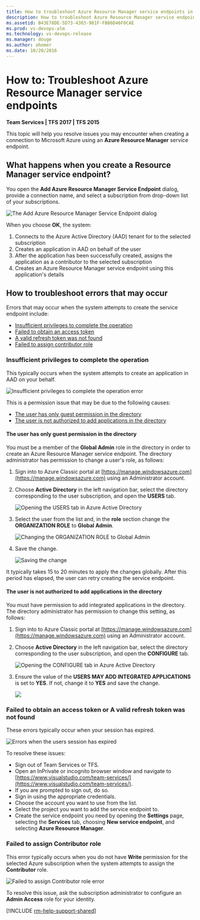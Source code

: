 ```yaml
---
title: How to troubleshoot Azure Resource Manager service endpoints in Visual Studio Team Services and Team Foundation Server
description: How to troubleshoot Azure Resource Manager service endpoints for Microsoft Release Management in Visual Studio Team Services (VSTS) and Team Foundation Server (TFS)
ms.assetid: B43E78DE-5D73-4303-981F-FB86D46F0CAE
ms.prod: vs-devops-alm
ms.technology: vs-devops-release
ms.manager: douge
ms.author: ahomer
ms.date: 10/20/2016
---
```

# How to: Troubleshoot Azure Resource Manager service endpoints

**Team Services | TFS 2017 | TFS 2015**

This topic will help you resolve issues you may encounter when creating
a connection to Microsoft Azure using an **Azure Resource Manager** service endpoint.

<a name="whathappens"></a>
## What happens when you create a Resource Manager service endpoint?

You open the **Add Azure Resource Manager Service Endpoint** dialog,
provide a connection name, and select a subscription from drop-down
list of your subscriptions.  

![The Add Azure Resource Manager Service Endpoint dialog](_img/azure-rm-endpoint/azure-rm-endpoint-01.png)

When you choose **OK**, the system:

1. Connects to the Azure Active Directory (AAD) tenant for to the selected subscription
1. Creates an application in AAD on behalf of the user
1. After the application has been successfully created, assigns the application as a contributor to the selected subscription
1. Creates an Azure Resource Manager service endpoint using this application's details

<a name="troubleshoot"></a>
## How to troubleshoot errors that may occur

Errors that may occur when the system attempts to create the service endpoint include:

* [Insufficient privileges to complete the operation](#privileges)
* [Failed to obtain an access token](#sessionexpired)
* [A valid refresh token was not found](#sessionexpired)
* [Failed to assign contributor role](#contributorrole)

<a name="privileges"></a>
### Insufficient privileges to complete the operation

This typically occurs when the system attempts to create an
application in AAD on your behalf.

![Insufficient privileges to complete the operation error](_img/azure-rm-endpoint/azure-rm-endpoint-02.png)

This is a permission issue that may be due to the following causes:

* [The user has only guest permission in the directory](#guestonly)
* [The user is not authorized to add applications in the directory](#notauthtoadd)

<a name="guestonly"></a>
#### The user has only guest permission in the directory

You must be a member of the **Global Admin** role in the directory in order
to create an Azure Resource Manager service endpoint.
The directory administrator has permission to change a user's role, as follows:

1. Sign into to Azure Classic portal at [https://manage.windowsazure.com](https://manage.windowsazure.com) using an Administrator account.

1. Choose **Active Directory** in the left navigation bar, select the directory
   corresponding to the user subscription, and open the **USERS** tab.

   ![Opening the USERS tab in Azure Active Directory](_img/azure-rm-endpoint/azure-rm-endpoint-03.png)

1. Select the user from the list and, in the **role** section change the
   **ORGANIZATION ROLE** to **Global Admin**.

   ![Changing the ORGANIZATION ROLE to Global Admin](_img/azure-rm-endpoint/azure-rm-endpoint-04.png)

1. Save the change.

   ![Saving the change](_img/azure-rm-endpoint/azure-rm-endpoint-05.png)

It typically takes 15 to 20 minutes to apply the changes globally.
After this period has elapsed, the user can retry creating the service endpoint.

<a name="notauthtoadd"></a>
#### The user is not authorized to add applications in the directory

You must have permission to add integrated applications in the directory.
The directory administrator has permission to change this setting, as follows:

1. Sign into to Azure Classic portal at [https://manage.windowsazure.com](https://manage.windowsazure.com) using an Administrator account.

1. Choose **Active Directory** in the left navigation bar, select the directory
   corresponding to the user subscription, and open the **CONFIGURE** tab.

   ![Opening the CONFIGURE tab in Azure Active Directory](_img/azure-rm-endpoint/azure-rm-endpoint-06.png)

1. Ensure the value of the **USERS MAY ADD INTEGRATED APPLICATIONS** is set to
   **YES**. If not, change it to **YES** and save the change.

   ![](_img/azure-rm-endpoint/azure-rm-endpoint-07.png)

<a name="sessionexpired"></a>
### Failed to obtain an access token or A valid refresh token was not found

These errors typically occur when your session has expired.

![Errors when the users session has expired](_img/azure-rm-endpoint/azure-rm-endpoint-08.png)

To resolve these issues:

* Sign out of Team Services or TFS.
* Open an InPrivate or incognito browser window and navigate to [https://www.visualstudio.com/team-services/](https://www.visualstudio.com/team-services/).
* If you are prompted to sign out, do so.
* Sign in using the appropriate credentials.
* Choose the account you want to use from the list.
* Select the project you want to add the service endpoint to.
* Create the service endpoint you need by opening the **Settings** page, selecting the **Services** tab,
  choosing **New service endpoint**, and selecting **Azure Resource Manager**.

<a name="contributorrole"></a>
### Failed to assign Contributor role

This error typically occurs when you do not have **Write** permission
for the selected Azure subscription when the system attempts to assign
the **Contributor** role.

![Failed to assign Contributor role error](_img/azure-rm-endpoint/azure-rm-endpoint-09.png)

To resolve this issue, ask the subscription administrator
to configure an **Admin Access** role for your identity.

[!INCLUDE [rm-help-support-shared](../_shared/rm-help-support-shared.md)]
